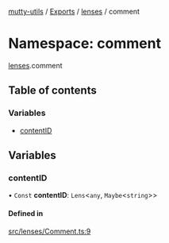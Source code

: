 [mutty-utils](../README.md) / [Exports](../modules.md) / [lenses](lenses.md) / comment

# Namespace: comment

[lenses](lenses.md).comment

## Table of contents

### Variables

- [contentID](lenses.comment.md#contentid)

## Variables

### contentID

• `Const` **contentID**: `Lens`<`any`, `Maybe`<`string`\>\>

#### Defined in

[src/lenses/Comment.ts:9](https://github.com/jonlaing/mutty-utils/blob/3ab5f76/src/lenses/Comment.ts#L9)
